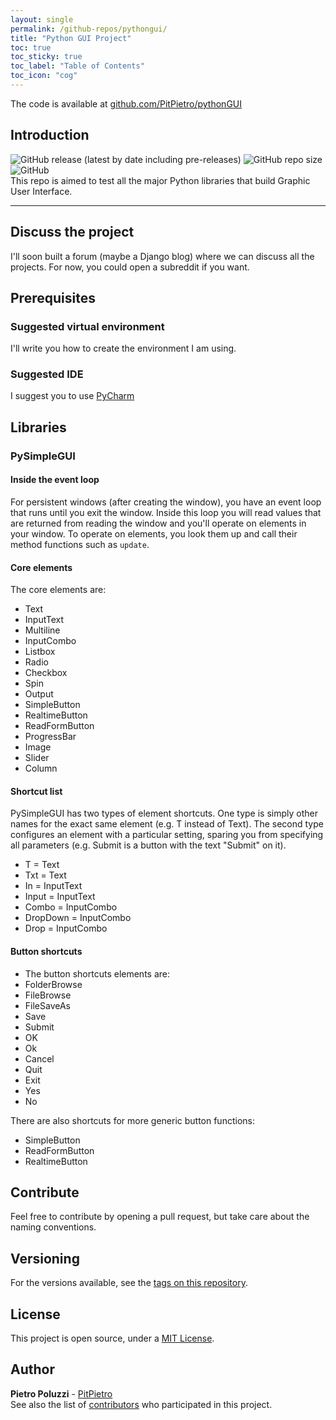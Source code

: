 ```yaml
---
layout: single
permalink: /github-repos/pythongui/
title: "Python GUI Project"
toc: true
toc_sticky: true
toc_label: "Table of Contents"
toc_icon: "cog"
---
```


The code is available at [github.com/PitPietro/pythonGUI](https://github.com/PitPietro/pythonGUI)

## Introduction
![GitHub release (latest by date including pre-releases)](https://img.shields.io/github/v/release/PitPietro/pythonGUI?include_prereleases)
![GitHub repo size](https://img.shields.io/github/repo-size/PitPietro/pythonGUI)
![GitHub](https://img.shields.io/github/license/PitPietro/pythonGUI)
<br>This repo is aimed to test all the major Python libraries that build Graphic User Interface.
<hr>

## Discuss the project
I'll soon built a forum (maybe a Django blog) where we can discuss all the projects. For now, you could open a subreddit if you want. 

## Prerequisites

### Suggested virtual environment
I'll write you how to create the environment I am using.

### Suggested IDE
I suggest you to use [PyCharm](https://www.jetbrains.com/pycharm/)

## Libraries

### PySimpleGUI

#### Inside the event loop
For persistent windows (after creating the window), you have an event loop that runs until you exit the window. Inside this loop you will read values that are returned from reading the window and you'll operate on elements in your window. To operate on elements, you look them up and call their method functions such as `update`.

#### Core elements
The core elements are:
- Text
- InputText
- Multiline
- InputCombo
- Listbox
- Radio
- Checkbox
- Spin
- Output
- SimpleButton
- RealtimeButton
- ReadFormButton
- ProgressBar
- Image
- Slider
- Column

#### Shortcut list
PySimpleGUI has two types of element shortcuts. One type is simply other names for the exact same element (e.g. T instead of Text). The second type configures an element with a particular setting, sparing you from specifying all parameters (e.g. Submit is a button with the text "Submit" on it).
- T = Text
- Txt = Text
- In = InputText
- Input = InputText
- Combo = InputCombo
- DropDown = InputCombo
- Drop = InputCombo

#### Button shortcuts
- The button shortcuts elements are:
- FolderBrowse
- FileBrowse
- FileSaveAs
- Save
- Submit
- OK
- Ok
- Cancel
- Quit
- Exit
- Yes
- No

There are also shortcuts for more generic button functions:
- SimpleButton
- ReadFormButton
- RealtimeButton


## Contribute
Feel free to contribute by opening a pull request, but take care about the naming conventions.

## Versioning
For the versions available, see the [tags on this repository](https://github.com/PitPietro/pythonGUI/tags).

## License
This project is open source, under a [MIT License](LICENSE).

## Author
**Pietro Poluzzi** - [PitPietro](https://github.com/PitPietro)
<br>See also the list of [contributors](https://github.com/PitPietro/pythonGUI/contributors) who participated in this project.